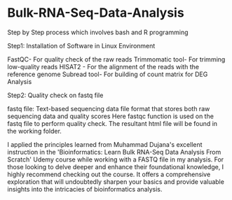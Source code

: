 # Bulk-RNA-Seq-Data-Analysis
Step by Step process which involves bash and R programming

Step1: Installation of Software in Linux Environment 

FastQC- For quality check of the raw reads
Trimmomatic tool- For trimming low-quality reads 
HISAT2 - For the alignment of the reads with the reference genome 
Subread tool- For building of count matrix for DEG Analysis

Step2: Quality check on fastq file 

fastq file: Text-based sequencing data file format that stores both raw sequencing data and quality scores 
Here fastqc function is used on the fastq file to perform quality check. The resultant html file will be found in the working folder. 







I applied the principles learned from Muhammad Dujana's excellent instruction in the 'Bioinformatics: Learn Bulk RNA-Seq Data Analysis From Scratch' Udemy course while working with a FASTQ file in my analysis. For those looking to delve deeper and enhance their foundational knowledge, I highly recommend checking out the course. It offers a comprehensive exploration that will undoubtedly sharpen your basics and provide valuable insights into the intricacies of bioinformatics analysis.



